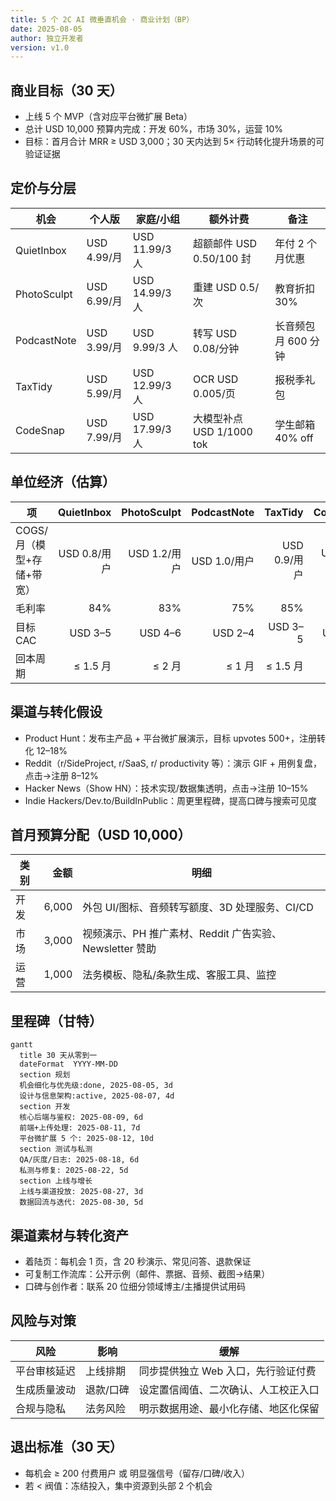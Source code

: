 ```yaml
---
title: 5 个 2C AI 微垂直机会 · 商业计划（BP）
date: 2025-08-05
author: 独立开发者
version: v1.0
---
```


## 商业目标（30 天）

- 上线 5 个 MVP（含对应平台微扩展 Beta）
- 总计 USD 10,000 预算内完成：开发 60%，市场 30%，运营 10%
- 目标：首月合计 MRR ≥ USD 3,000；30 天内达到 5× 行动转化提升场景的可验证证据

## 定价与分层

| 机会 | 个人版 | 家庭/小组 | 额外计费 | 备注 |
|---|---|---|---|---|
| QuietInbox | USD 4.99/月 | USD 11.99/3 人 | 超额邮件 USD 0.50/100 封 | 年付 2 个月优惠 |
| PhotoSculpt | USD 6.99/月 | USD 14.99/3 人 | 重建 USD 0.5/次 | 教育折扣 30% |
| PodcastNote | USD 3.99/月 | USD 9.99/3 人 | 转写 USD 0.08/分钟 | 长音频包月 600 分钟 |
| TaxTidy | USD 5.99/月 | USD 12.99/3 人 | OCR USD 0.005/页 | 报税季礼包 |
| CodeSnap | USD 7.99/月 | USD 17.99/3 人 | 大模型补点 USD 1/1000 tok | 学生邮箱 40% off |

## 单位经济（估算）

| 项 | QuietInbox | PhotoSculpt | PodcastNote | TaxTidy | CodeSnap |
|---|---:|---:|---:|---:|---:|
| COGS/月（模型+存储+带宽） | USD 0.8/用户 | USD 1.2/用户 | USD 1.0/用户 | USD 0.9/用户 | USD 1.4/用户 |
| 毛利率 | 84% | 83% | 75% | 85% | 82% |
| 目标 CAC | USD 3–5 | USD 4–6 | USD 2–4 | USD 3–5 | USD 4–7 |
| 回本周期 | ≤ 1.5 月 | ≤ 2 月 | ≤ 1 月 | ≤ 1.5 月 | ≤ 2 月 |

## 渠道与转化假设

- Product Hunt：发布主产品 + 平台微扩展演示，目标 upvotes 500+，注册转化 12–18%
- Reddit（r/SideProject, r/SaaS, r/ productivity 等）：演示 GIF + 用例复盘，点击→注册 8–12%
- Hacker News（Show HN）：技术实现/数据集透明，点击→注册 10–15%
- Indie Hackers/Dev.to/BuildInPublic：周更里程碑，提高口碑与搜索可见度

## 首月预算分配（USD 10,000）

| 类别 | 金额 | 明细 |
|---|---:|---|
| 开发 | 6,000 | 外包 UI/图标、音频转写额度、3D 处理服务、CI/CD |
| 市场 | 3,000 | 视频演示、PH 推广素材、Reddit 广告实验、Newsletter 赞助 |
| 运营 | 1,000 | 法务模板、隐私/条款生成、客服工具、监控 |

## 里程碑（甘特）

```mermaid
gantt
  title 30 天从零到一
  dateFormat  YYYY-MM-DD
  section 规划
  机会细化与优先级:done, 2025-08-05, 3d
  设计与信息架构:active, 2025-08-07, 4d
  section 开发
  核心后端与鉴权: 2025-08-09, 6d
  前端+上传处理: 2025-08-11, 7d
  平台微扩展 5 个: 2025-08-12, 10d
  section 测试与私测
  QA/灰度/日志: 2025-08-18, 6d
  私测与修复: 2025-08-22, 5d
  section 上线与增长
  上线与渠道投放: 2025-08-27, 3d
  数据回流与迭代: 2025-08-30, 5d
```

## 渠道素材与转化资产

- 着陆页：每机会 1 页，含 20 秒演示、常见问答、退款保证
- 可复制工作流库：公开示例（邮件、票据、音频、截图→结果）
- 口碑与创作者：联系 20 位细分领域博主/主播提供试用码

## 风险与对策

| 风险 | 影响 | 缓解 |
|---|---|---|
| 平台审核延迟 | 上线排期 | 同步提供独立 Web 入口，先行验证付费 |
| 生成质量波动 | 退款/口碑 | 设定置信阈值、二次确认、人工校正入口 |
| 合规与隐私 | 法务风险 | 明示数据用途、最小化存储、地区化保留 |

## 退出标准（30 天）

- 每机会 ≥ 200 付费用户 或 明显强信号（留存/口碑/收入）
- 若 < 阀值：冻结投入，集中资源到头部 2 个机会
